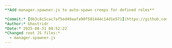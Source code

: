 ```yaml
---
**Add manager.spawner.js to auto-spawn creeps for defined roles**  

*Commit:* [0b3c8c5cac7af5ed49aafa90f581444c14d1e571](https://github.com/Ghostridr/ScreepsWorld/commit/0b3c8c5cac7af5ed49aafa90f581444c14d1e571)
*Author:* Ghostridr
*Date:* 2025-08-31 08:52:22
*Changed root JS files:*
  - manager.spawner.js
---
```

